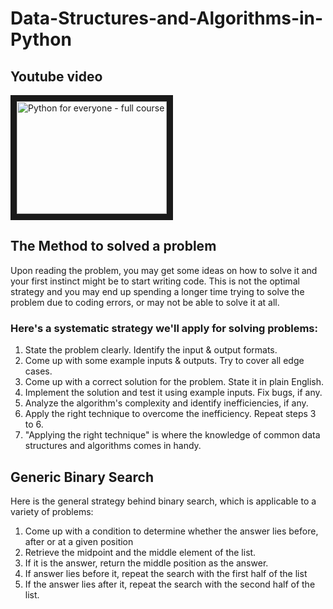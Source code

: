 # Data-Structures-and-Algorithms-in-Python

## Youtube video
<a href="https://www.youtube.com/watch?feature=player_embedded&v=pkYVOmU3MgA
" target="_blank"><img src="http://img.youtube.com/vi/pkYVOmU3MgA/0.jpg" 
alt="Python for everyone - full course" width="240" height="180" border="10" /></a>

## The Method to solved a problem
Upon reading the problem, you may get some ideas on how to solve it and your first instinct might be to start writing code. This is not the optimal strategy and you may end up spending a longer time trying to solve the problem due to coding errors, or may not be able to solve it at all.

### Here's a systematic strategy we'll apply for solving problems:

1. State the problem clearly. Identify the input & output formats.
2. Come up with some example inputs & outputs. Try to cover all edge cases.
3. Come up with a correct solution for the problem. State it in plain English.
4. Implement the solution and test it using example inputs. Fix bugs, if any.
5. Analyze the algorithm's complexity and identify inefficiencies, if any.
6. Apply the right technique to overcome the inefficiency. Repeat steps 3 to 6.
7. "Applying the right technique" is where the knowledge of common data structures and algorithms comes in handy.

## Generic Binary Search
Here is the general strategy behind binary search, which is applicable to a variety of problems:

1. Come up with a condition to determine whether the answer lies before, after or at a given position
2. Retrieve the midpoint and the middle element of the list.
3. If it is the answer, return the middle position as the answer.
4. If answer lies before it, repeat the search with the first half of the list
5. If the answer lies after it, repeat the search with the second half of the list.

